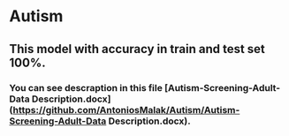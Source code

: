 # Autism
## This model with accuracy in train and test set 100%.
### You can see descraption in this file [Autism-Screening-Adult-Data Description.docx](https://github.com/AntoniosMalak/Autism/Autism-Screening-Adult-Data Description.docx).
